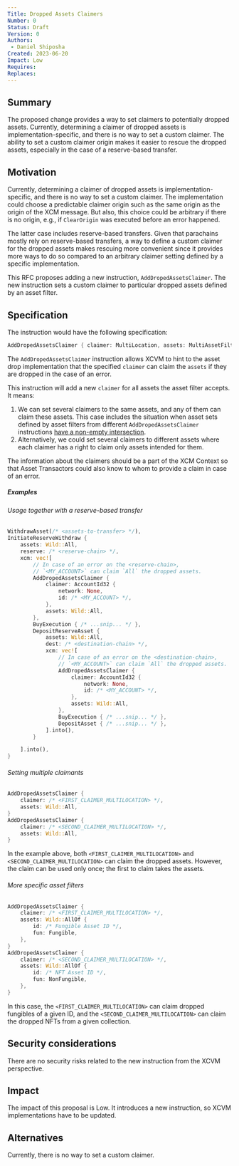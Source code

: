 ```yaml
---
Title: Dropped Assets Claimers
Number: 0
Status: Draft
Version: 0
Authors:
 - Daniel Shiposha
Created: 2023-06-20
Impact: Low
Requires:
Replaces:
---
```


## Summary

The proposed change provides a way to set claimers to potentially dropped assets.
Currently, determining a claimer of dropped assets is implementation-specific, and there is no way to set a custom claimer.
The ability to set a custom claimer origin makes it easier to rescue the dropped assets, especially in the case of a reserve-based transfer.

## Motivation

Currently, determining a claimer of dropped assets is implementation-specific, and there is no way to set a custom claimer. The implementation could choose a predictable claimer origin such as the same origin as the origin of the XCM message. But also, this choice could be arbitrary if there is no origin, e.g., if `ClearOrigin` was executed before an error happened.

The latter case includes reserve-based transfers. Given that parachains mostly rely on reserve-based transfers, a way to define a custom claimer for the dropped assets makes rescuing more convenient since it provides more ways to do so compared to an arbitrary claimer setting defined by a specific implementation.

This RFC proposes adding a new instruction, `AddDropedAssetsClaimer`. The new instruction sets a custom claimer to particular dropped assets defined by an asset filter.

## Specification

The instruction would have the following specification:

```rust
AddDropedAssetsClaimer { claimer: MultiLocation, assets: MultiAssetFilter }
```

The `AddDropedAssetsClaimer` instruction allows XCVM to hint to the asset drop implementation that the specified `claimer` can claim the `assets` if they are dropped in the case of an error.

This instruction will add a new `claimer` for all assets the asset filter accepts.
It means:
 1. We can set several claimers to the same assets, and any of them can claim these assets. This case includes the situation when asset sets defined by asset filters from different `AddDropedAssetsClaimer` instructions [have a non-empty intersection](#setting-multiple-claimants).
 2. Alternatively, we could set several claimers to different assets where each claimer has a right to claim only assets intended for them.

The information about the claimers should be a part of the XCM Context so that Asset Transactors could also know to whom to provide a claim in case of an error. 

##### Examples

###### Usage together with a reserve-based transfer
```rust
WithdrawAsset(/* <assets-to-transfer> */),
InitiateReserveWithdraw {
    assets: Wild::All,
    reserve: /* <reserve-chain> */,
    xcm: vec![
        // In case of an error on the <reserve-chain>,
        // `<MY_ACCOUNT>` can claim `All` the dropped assets.
        AddDropedAssetsClaimer {
            claimer: AccountId32 {
                network: None,
                id: /* <MY_ACCOUNT> */,
            },
            assets: Wild::All,
        },
        BuyExecution { /* ...snip... */ },
        DepositReserveAsset {
            assets: Wild::All,
            dest: /* <destination-chain> */,
            xcm: vec![
                // In case of an error on the <destination-chain>,
                // `<MY_ACCOUNT>` can claim `All` the dropped assets.
                AddDropedAssetsClaimer {
                    claimer: AccountId32 {
                        network: None,
                        id: /* <MY_ACCOUNT> */,
                    },
                    assets: Wild::All,
                },
                BuyExecution { /* ...snip... */ },
                DepositAsset { /* ...snip... */ },
            ].into(),
        }

    ].into(),
}
```

###### Setting multiple claimants

```rust
AddDropedAssetsClaimer {
    claimer: /* <FIRST_CLAIMER_MULTILOCATION> */,
    assets: Wild::All,
}
AddDropedAssetsClaimer {
    claimer: /* <SECOND_CLAIMER_MULTILOCATION> */,
    assets: Wild::All,
}
```

In the example above, both `<FIRST_CLAIMER_MULTILOCATION>` and `<SECOND_CLAIMER_MULTILOCATION>` can claim the dropped assets. However, the claim can be used only once; the first to claim takes the assets.

###### More specific asset filters
```rust
AddDropedAssetsClaimer {
    claimer: /* <FIRST_CLAIMER_MULTILOCATION> */,
    assets: Wild::AllOf {
        id: /* Fungible Asset ID */,
        fun: Fungible,
    },
}
AddDropedAssetsClaimer {
    claimer: /* <SECOND_CLAIMER_MULTILOCATION> */,
    assets: Wild::AllOf {
        id: /* NFT Asset ID */,
        fun: NonFungible,
    },
}
```

In this case, the `<FIRST_CLAIMER_MULTILOCATION>` can claim dropped fungibles of a given ID, and the `<SECOND_CLAIMER_MULTILOCATION>` can claim the dropped NFTs from a given collection.

## Security considerations

There are no security risks related to the new instruction from the XCVM perspective.

## Impact

The impact of this proposal is Low. It introduces a new instruction, so XCVM implementations have to be updated.

## Alternatives

Currently, there is no way to set a custom claimer.

